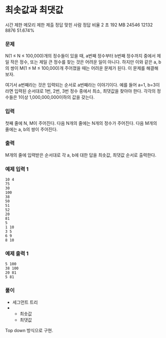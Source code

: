 # 최솟값과 최댓값
시간 제한	메모리 제한	제출	정답	맞힌 사람	정답 비율
2 초	192 MB	24546	12132	8876	51.674%
### 문제
N(1 ≤ N ≤ 100,000)개의 정수들이 있을 때, a번째 정수부터 b번째 정수까지 중에서 제일 작은 정수, 또는 제일 큰 정수를 찾는 것은 어려운 일이 아니다. 하지만 이와 같은 a, b의 쌍이 M(1 ≤ M ≤ 100,000)개 주어졌을 때는 어려운 문제가 된다. 이 문제를 해결해 보자.

여기서 a번째라는 것은 입력되는 순서로 a번째라는 이야기이다. 예를 들어 a=1, b=3이라면 입력된 순서대로 1번, 2번, 3번 정수 중에서 최소, 최댓값을 찾아야 한다. 각각의 정수들은 1이상 1,000,000,000이하의 값을 갖는다.

### 입력
첫째 줄에 N, M이 주어진다. 다음 N개의 줄에는 N개의 정수가 주어진다. 다음 M개의 줄에는 a, b의 쌍이 주어진다.

### 출력
M개의 줄에 입력받은 순서대로 각 a, b에 대한 답을 최솟값, 최댓값 순서로 출력한다.


### 예제 입력 1 
```
10 4
75
30
100
38
50
51
52
20
81
5
1 10
3 5
6 9
8 10
```
### 예제 출력 1 
```
5 100
38 100
20 81
5 81
```

### 풀이
- 세그먼트 트리
- - 최솟값
  - 최댓값

Top down 방식으로 구현.